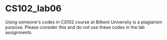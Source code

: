 # CS102_lab06

Using someone's codes in CS102 course at Bilkent University is a plagiarism purpose. Please consider this and do not use these codes in the lab assignments.
